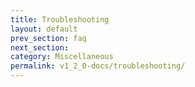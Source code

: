 ```yaml
---
title: Troubleshooting
layout: default
prev_section: faq
next_section:
category: Miscellaneous
permalink: v1_2_0-docs/troubleshooting/
---
```

